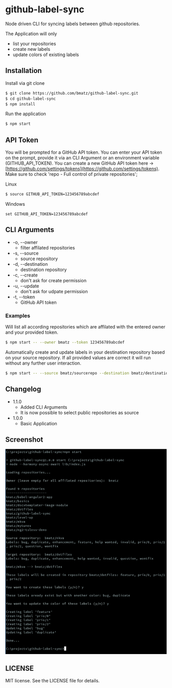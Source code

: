 # github-label-sync

Node driven CLI for syncing labels between github repositories.

The Application will only

* list your repositories
* create new labels
* update colors of existing labels

## Installation

Install via git clone

```bash
$ git clone https://github.com/bmatz/github-label-sync.git
$ cd github-label-sync
$ npm install
```

Run the application

```bash
$ npm start
```

## API Token

You will be prompted for a GitHub API token. You can enter your API token on the prompt, provide it via an CLI Argument or an environment variable (GITHUB_API_TOKEN).
You can create a new GitHub API token here -> [https://github.com/settings/tokens](https://github.com/settings/tokens). Make sure to check 'repo - Full control of private repositories';

Linux
```bash
$ source GITHUB_API_TOKEN=123456789abcdef
```

Windows
```
set GITHUB_API_TOKEN=123456789abcdef
```

## CLI Arguments

* -o, --owner
	* filter affilated repositories
* -s, --source
	* source repository
* -d, --destination
	* destination repository
* -c, --create
	* don't ask for create permission
* -u, --update
	* don't ask for udpate permission
* -t, --token
	* GitHub API token

### Examples

Will list all according repositories which are affilated with the entered owner and your provided token.
```bash
$ npm start -- --owner bmatz --token 123456789abcdef
```

Automatically create and update labels in your destination repository based on your source repository.
If all provided values are correct it will run without any further user interaction.
```bash
$ npm start -- --source bmatz/sourcerepo --destination bmatz/destinationrepo --create --update --token 123456789abcdef
```

## Changelog
* 1.1.0  
	* Added CLI Arguments
	* It is now possible to select public repositories as source
* 1.0.0
	* Basic Application

## Screenshot

![Screenshot](github-label-sync-example.png)

## LICENSE

MIT license. See the LICENSE file for details.
